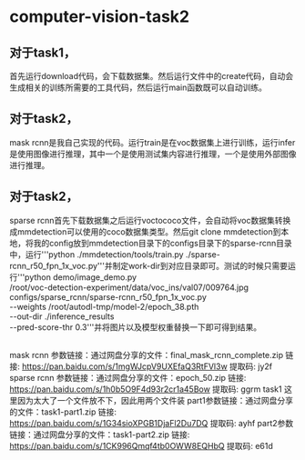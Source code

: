 # computer-vision-task2
## 对于task1，
首先运行download代码，会下载数据集。然后运行文件中的create代码，自动会生成相关的训练所需要的工具代码，然后运行main函数既可以自动训练。
## 对于task2，
mask rcnn是我自己实现的代码。运行train是在voc数据集上进行训练，运行infer是使用图像进行推理，其中一个是使用测试集内容进行推理，一个是使用外部图像进行推理。
## 对于task2，
sparse rcnn首先下载数据集之后运行voctococo文件，会自动将voc数据集转换成mmdetection可以使用的coco数据集类型。然后git clone mmdetection到本地，将我的config放到mmdetection目录下的configs目录下的sparse-rcnn目录中，运行'''python ./mmdetection/tools/train.py ./sparse-rcnn_r50_fpn_1x_voc.py'''并制定work-dir到对应目录即可。测试的时候只需要运行'''python demo/image_demo.py \
    /root/voc-detection-experiment/data/voc_ins/val07/009764.jpg \
    configs/sparse_rcnn/sparse-rcnn_r50_fpn_1x_voc.py \
    --weights /root/autodl-tmp/model-2/epoch_38.pth \
    --out-dir ./inference_results \
    --pred-score-thr 0.3'''并将图片以及模型权重替换一下即可得到结果。
##
mask rcnn 参数链接：通过网盘分享的文件：final_mask_rcnn_complete.zip
链接: https://pan.baidu.com/s/1mgWJcpV9UXEfaQ3RtFVl3w 提取码: jy2f
sparse rcnn 参数链接：通过网盘分享的文件：epoch_50.zip
链接: https://pan.baidu.com/s/1h0b5O9F4d93r2cr1a45Bow 提取码: ggrm
task1 这里因为太大了一个文件放不下，因此用两个文件装
part1参数链接：通过网盘分享的文件：task1-part1.zip
链接: https://pan.baidu.com/s/1G34sioXPGB1DjaFl2Du7DQ 提取码: ayhf
part2参数链接：通过网盘分享的文件：task1-part2.zip
链接: https://pan.baidu.com/s/1CK996Qmqf4tb0OWW8EQHbQ 提取码: e61d
